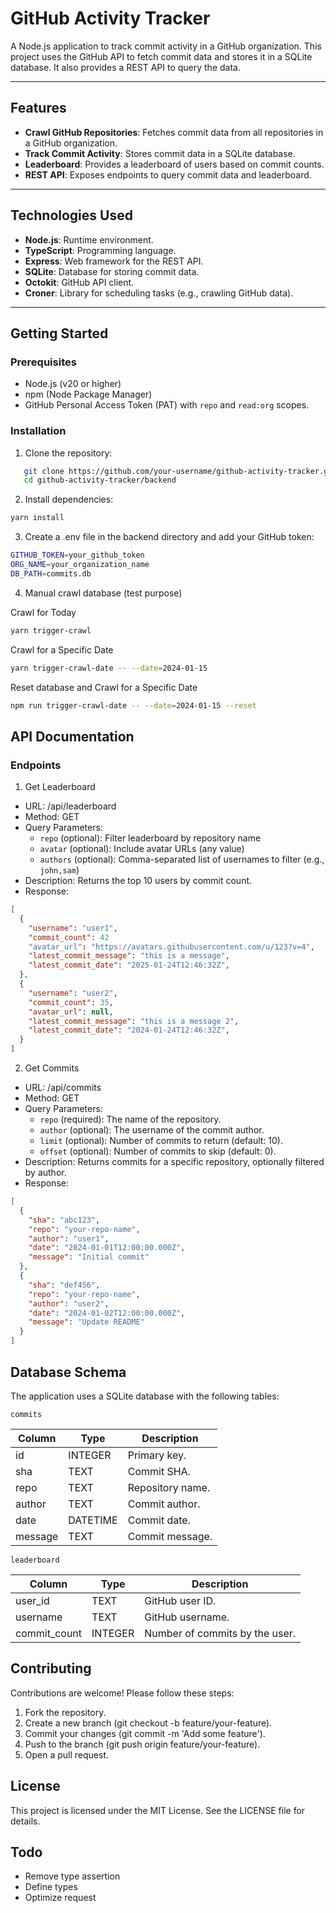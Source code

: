 # GitHub Activity Tracker

A Node.js application to track commit activity in a GitHub organization. This project uses the GitHub API to fetch commit data and stores it in a SQLite database. It also provides a REST API to query the data.

---

## Features

- **Crawl GitHub Repositories**: Fetches commit data from all repositories in a GitHub organization.
- **Track Commit Activity**: Stores commit data in a SQLite database.
- **Leaderboard**: Provides a leaderboard of users based on commit counts.
- **REST API**: Exposes endpoints to query commit data and leaderboard.

---

## Technologies Used

- **Node.js**: Runtime environment.
- **TypeScript**: Programming language.
- **Express**: Web framework for the REST API.
- **SQLite**: Database for storing commit data.
- **Octokit**: GitHub API client.
- **Croner**: Library for scheduling tasks (e.g., crawling GitHub data).

---

## Getting Started

### Prerequisites

- Node.js (v20 or higher)
- npm (Node Package Manager)
- GitHub Personal Access Token (PAT) with `repo` and `read:org` scopes.

### Installation

1. Clone the repository:

```sh
   git clone https://github.com/your-username/github-activity-tracker.git
   cd github-activity-tracker/backend
```

2. Install dependencies:

```sh
yarn install
```

3. Create a .env file in the backend directory and add your GitHub token:

```sh
GITHUB_TOKEN=your_github_token
ORG_NAME=your_organization_name
DB_PATH=commits.db
```

4. Manual crawl database (test purpose)

Crawl for Today

```sh
yarn trigger-crawl
```

Crawl for a Specific Date

```sh
yarn trigger-crawl-date -- --date=2024-01-15
```

Reset database and Crawl for a Specific Date

```sh
npm run trigger-crawl-date -- --date=2024-01-15 --reset
```

## API Documentation

### Endpoints

1. Get Leaderboard

- URL: /api/leaderboard
- Method: GET
- Query Parameters:
  - `repo` (optional): Filter leaderboard by repository name
  - `avatar` (optional): Include avatar URLs (any value)
  - `authors` (optional): Comma-separated list of usernames to filter (e.g., `john,sam`)
- Description: Returns the top 10 users by commit count.
- Response:

```json
[
  {
    "username": "user1",
    "commit_count": 42
    "avatar_url": "https://avatars.githubusercontent.com/u/123?v=4",
    "latest_commit_message": "this is a message",
    "latest_commit_date": "2025-01-24T12:46:32Z",
  },
  {
    "username": "user2",
    "commit_count": 35,
    "avatar_url": null,
    "latest_commit_message": "this is a message 2",
    "latest_commit_date": "2024-01-24T12:46:32Z",
  }
]
```

2. Get Commits

- URL: /api/commits
- Method: GET
- Query Parameters:
  - `repo` (required): The name of the repository.
  - `author` (optional): The username of the commit author.
  - `limit` (optional): Number of commits to return (default: 10).
  - `offset` (optional): Number of commits to skip (default: 0).
- Description: Returns commits for a specific repository, optionally filtered by author.
- Response:

```json
[
  {
    "sha": "abc123",
    "repo": "your-repo-name",
    "author": "user1",
    "date": "2024-01-01T12:00:00.000Z",
    "message": "Initial commit"
  },
  {
    "sha": "def456",
    "repo": "your-repo-name",
    "author": "user2",
    "date": "2024-01-02T12:00:00.000Z",
    "message": "Update README"
  }
]
```

## Database Schema

The application uses a SQLite database with the following tables:

`commits`

| Column  | Type     | Description      |
|---------|----------|------------------|
| id      | INTEGER  | Primary key.     |
| sha     | TEXT     | Commit SHA.      |
| repo    | TEXT     | Repository name. |
| author  | TEXT     | Commit author.   |
| date    | DATETIME | Commit date.     |
| message | TEXT     | Commit message.  |

`leaderboard`

| Column       | Type    | Description                    |
|--------------|---------|--------------------------------|
| user_id      | TEXT    | GitHub user ID.                |
| username     | TEXT    | GitHub username.               |
| commit_count | INTEGER | Number of commits by the user. |

## Contributing
Contributions are welcome! Please follow these steps:

1. Fork the repository.
2. Create a new branch (git checkout -b feature/your-feature).
3. Commit your changes (git commit -m 'Add some feature').
4. Push to the branch (git push origin feature/your-feature).
5. Open a pull request.

## License
This project is licensed under the MIT License. See the LICENSE file for details.

## Todo
- Remove type assertion
- Define types
- Optimize request

